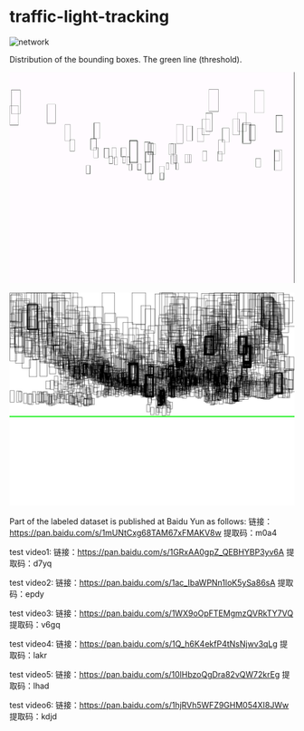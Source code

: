 # traffic-light-tracking

![network](fusnettv1.png)

Distribution of the bounding boxes. The green line (threshold).

![Seq1](./data/bbd.gif)

![Seq2](./data/empty.jpg)

Part of the labeled dataset is published at Baidu Yun as follows:
链接：https://pan.baidu.com/s/1mUNtCxg68TAM67xFMAKV8w 
提取码：m0a4 

test video1: 
链接：https://pan.baidu.com/s/1GRxAA0gpZ_QEBHYBP3yv6A 
提取码：d7yq

test video2:
链接：https://pan.baidu.com/s/1ac_IbaWPNn1loK5ySa86sA 
提取码：epdy

test video3:
链接：https://pan.baidu.com/s/1WX9oOpFTEMgmzQVRkTY7VQ 
提取码：v6gq 

test video4:
链接：https://pan.baidu.com/s/1Q_h6K4ekfP4tNsNjwv3qLg 
提取码：lakr 

test video5:
链接：https://pan.baidu.com/s/10lHbzoQgDra82vQW72krEg 
提取码：lhad

test video6:
链接：https://pan.baidu.com/s/1hjRVh5WFZ9GHM054XI8JWw 
提取码：kdjd
